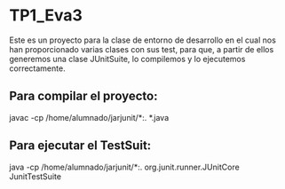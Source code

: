 # TP1_Eva3
Este es un proyecto para la clase de entorno de desarrollo en el cual nos han proporcionado varias clases con sus test, para que, a partir de ellos generemos una clase JUnitSuite, lo compilemos y lo ejecutemos correctamente.

## Para compilar el proyecto:
javac -cp /home/alumnado/jarjunit/*:. *.java 


## Para ejecutar el TestSuit:
java -cp /home/alumnado/jarjunit/*:. org.junit.runner.JUnitCore JunitTestSuite
